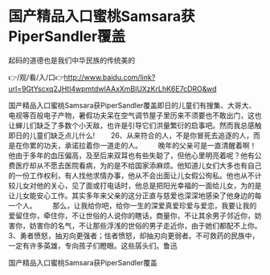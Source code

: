 # 国产精品入口蜜桃Samsara获PiperSandler覆盖
起码的道德也是我们中华民族的传统美的

👉/观/看/入/口👉http://www.baidu.com/link?url=9GtYscxq2JHtl4wpmtdwIAAxXmBlUXzKrLhK6E7cDRO&wd

国产精品入口蜜桃Samsara获PiperSandler覆盖即日的儿童们有搜集、大哥大、电视等百般电子产物，暑假功夫呆在空气调节屋子里历来不须要也不敢出门，这也让蝉儿们缺乏了多数个小天敌，也许是引导它们洪量繁衍的启事吧。然而我总感触即日的儿童们缺乏点儿什么!
　　26、从来符合的人，不是你冒死去追逐的人，而是在你累的功夫，承诺拉着你一道走的人。
　　晚年的父亲可是一直清醒着啊！他由于多年的血压偏高，及至后来双耳也有些失聪了，但他心里明亮着呢？他有公费医疗却从不愿去医院看病，为的是不给国家添麻烦。他知道儿女们大多也有自己的一份工作权利，有人找他求情办事，他从不会出面让儿女假公徇私。他也从不计较儿女对他的关心，见了面或打电话时，他总是把阳光幸福的一面给儿女，为的是让儿女能安心工作。其实多年来父亲的这分正直与慈爱也深深地感染了他身边的每一个人。
　　那么，让我给你吧，给你一生的深爱真爱珍爱与爱恋，我要让我的爱留住你，牵住你，不让世俗的人说你的瞎话，商量你，不让其余男子邻近你，妨害你，妨害你的名气，不让那些浮浅的世俗的男子走近你，由于她们都配不上你。
	3、勇者愤怒，抽刃向更强者；怯者愤怒，却抽刃向更弱者。不可救药的民族中，一定有许多英雄，专向孩子们瞪眼。这些孱头们。鲁迅

国产精品入口蜜桃Samsara获PiperSandler覆盖
